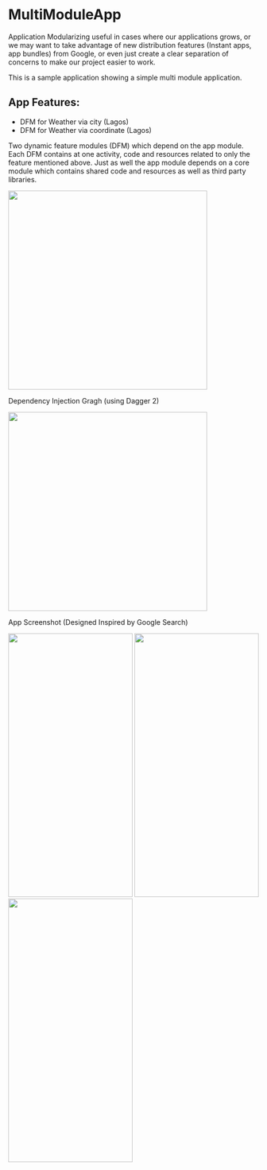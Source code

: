 # MultiModuleApp

Application Modularizing useful in cases where our applications grows, or we may want to take advantage of new distribution features (Instant apps, app bundles) from Google, 
or even just create a clear separation of concerns to make our project easier to work.

This is a sample application showing a simple multi module application.

## App Features:
- DFM for Weather via city (Lagos)
- DFM for Weather via coordinate (Lagos)

Two dynamic feature modules (DFM) which depend on the app module. Each DFM contains at one activity, code and resources related to only the feature mentioned above.
Just as well the app module depends on a core module which contains shared code and resources as well as third party libraries.

<img src="https://github.com/demimola24/MultiModuleApp/blob/master/app_graph.png" height="400">


Dependency Injection Gragh (using Dagger 2)

<img src="https://github.com/demimola24/MultiModuleApp/blob/master/dependency_graph.png" height="400">


App Screenshot (Designed Inspired by Google Search)

<img src="https://github.com/demimola24/MultiModuleApp/blob/master/screen_one.png" width="250" height="530">

<img src="https://github.com/demimola24/MultiModuleApp/blob/master/screen_two.png" width="250" height="530">

<img src="https://github.com/demimola24/MultiModuleApp/blob/master/screen_three.png" width="250" height="530">

